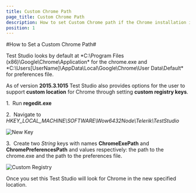 ```yaml
---
title: Custom Chrome Path
page_title: Custom Chrome Path
description: How to set Custom Chrome path if the Chrome installation is a custom one. 
position: 1
---
```

#How to Set a Custom Chrome Path#

Test Studio looks by default at *C:\Program Files (x86)\Google\Chrome\Application\* for the chrome.exe and *C:\Users\[UserName]\AppData\Local\Google\Chrome\User Data\Default\* for preferences file.

As of version **2015.3.1015** Test Studio also provides options for the user to support **custom location** for Chrome through setting **custom registry keys**.

1.&nbsp; Run **regedit.exe**

2.&nbsp; Navigate to *HKEY_LOCAL_MACHINE\SOFTWARE\Wow6432Node\Telerik\TestStudio*

![New Key][1]

3.&nbsp; Create two *String* keys with names **ChromeExePath** and **ChromePreferencesPath** and values respectively: the path to the chrome.exe and the path to the preferences file.

![Custom Registry][2]

Once you set this Test Studio will look for Chrome in the new specified location.

[1]: /img/knowledge-base/browsers-kb/custom-chrome-path/fig1.png
[2]: /img/knowledge-base/browsers-kb/custom-chrome-path/fig2.png
